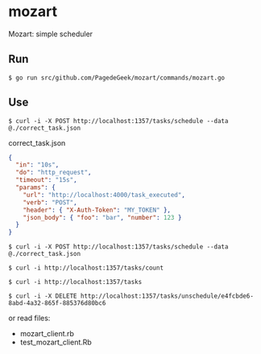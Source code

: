 # mozart
Mozart: simple scheduler

## Run

    $ go run src/github.com/PagedeGeek/mozart/commands/mozart.go

## Use

    $ curl -i -X POST http://localhost:1357/tasks/schedule --data @./correct_task.json

correct_task.json
```json
{
  "in": "10s",
  "do": "http_request",
  "timeout": "15s",
  "params": {
    "url": "http://localhost:4000/task_executed",
    "verb": "POST",
    "header": { "X-Auth-Token": "MY_TOKEN" },
    "json_body": { "foo": "bar", "number": 123 }
  }
}
```

    $ curl -i -X POST http://localhost:1357/tasks/schedule --data @./correct_task.json

    $ curl -i http://localhost:1357/tasks/count

    $ curl -i http://localhost:1357/tasks

    $ curl -i -X DELETE http://localhost:1357/tasks/unschedule/e4fcbde6-8abd-4a32-865f-885376d80bc6

or read files:
- mozart_client.rb
- test_mozart_client.Rb
